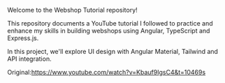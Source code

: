 Welcome to the Webshop Tutorial repository!

This repository documents a YouTube tutorial I followed to practice and enhance my skills in building webshops using Angular, TypeScript and Express.js.

In this project, we'll explore UI design with Angular Material, Tailwind and API integration.

Original:https://www.youtube.com/watch?v=Kbauf9IgsC4&t=10469s
